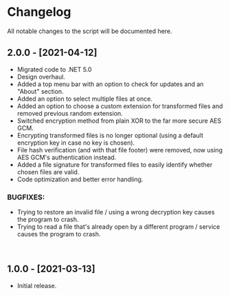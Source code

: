 # Changelog
All notable changes to the script will be documented here.
<br>

## 2.0.0 - [2021-04-12]
* Migrated code to .NET 5.0
* Design overhaul.
* Added a top menu bar with an option to check for updates and an "About" section.
* Added an option to select multiple files at once.
* Added an option to choose a custom extension for transformed files and removed previous random extension.
* Switched encryption method from plain XOR to the far more secure AES GCM.
* Encrypting transformed files is no longer optional (using a default encryption key in case no key is chosen).
* File hash verification (and with that file footer) were removed, now using AES GCM's authentication instead.
* Added a file signature for transformed files to easily identify whether chosen files are valid.
* Code optimization and better error handling.

### BUGFIXES:
* Trying to restore an invalid file / using a wrong decryption key causes the program to crash.
* Trying to read a file that's already open by a different program / service causes the program to crash.
<br>

## 1.0.0 - [2021-03-13]
* Initial release.